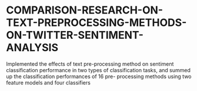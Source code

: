 # COMPARISON-RESEARCH-ON-TEXT-PREPROCESSING-METHODS-ON-TWITTER-SENTIMENT-ANALYSIS
Implemented the effects of text pre-processing method on sentiment
classification performance in two types of classification tasks, and
summed up the classification performances of 16 pre- processing
methods using two feature models and four classifiers
